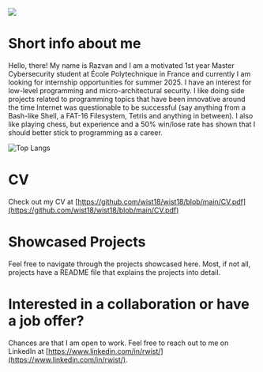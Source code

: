 ![](https://komarev.com/ghpvc/?username=wist18&abbreviated=true)

# Short info about me

Hello, there! My name is Razvan and I am a motivated 1st year Master Cybersecurity student at École Polytechnique in France and currently I am looking for internship opportunities for summer 2025. I have an interest for low-level programming and micro-architectural security. I like doing side projects related to programming topics that have been innovative around the time Internet was questionable to be successful (say anything from a Bash-like Shell, a FAT-16 Filesystem, Tetris and anything in between). I also like playing chess, but experience and a 50% win/lose rate has shown that I should better stick to programming as a career. 

![Top Langs](https://github-readme-stats.vercel.app/api/top-langs/?username=wist18&layout=compact)

# CV

Check out my CV at [https://github.com/wist18/wist18/blob/main/CV.pdf](https://github.com/wist18/wist18/blob/main/CV.pdf)

# Showcased Projects

Feel free to navigate through the projects showcased here. Most, if not all, projects have a README file that explains the projects into detail.

# Interested in a collaboration or have a job offer?

Chances are that I am open to work. Feel free to reach out to me on LinkedIn at [https://www.linkedin.com/in/rwist/](https://www.linkedin.com/in/rwist/).
